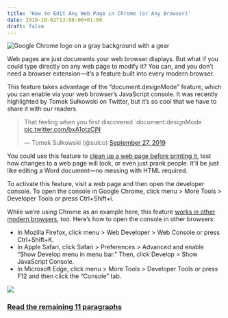 ```yaml
---
title: 'How to Edit Any Web Page in Chrome (or Any Browser)'
date: 2019-10-02T13:08:00+01:00
draft: false
---
```


![Google Chrome logo on a gray background with a gear](https://www.howtogeek.com/wp-content/uploads/2019/08/img_5d5b215d04389.png)

Web pages are just documents your web browser displays. But what if you could type directly on any web page to modify it? You can, and you don’t need a browser extension—it’s a feature built into every modern browser.

This feature takes advantage of the “document.designMode” feature, which you can enable via your web browser’s JavaScript console. It was recently highlighted by Tomek Sułkowski on Twitter, but it’s so cool that we have to share it with our readers.

> That feeling when you first discovered \`document.designMode\` [pic.twitter.com/bxA1otzCjN](https://t.co/bxA1otzCjN)
> 
> — Tomek Sułkowski (@sulco) [September 27, 2019](https://twitter.com/sulco/status/1177559150563344384?ref_src=twsrc%5Etfw)

You could use this feature to [clean up a web page before printing it](https://www.howtogeek.com/434134/how-to-print-web-pages-without-ads-and-other-clutter/), test how changes to a web page will look, or even just prank people. It’ll be just like editing a Word document—no messing with HTML required.

To activate this feature, visit a web page and then open the developer console. To open the console in Google Chrome, click menu > More Tools > Developer Tools or press Ctrl+Shift+i.

While we’re using Chrome as an example here, this feature [works in other modern browsers](https://developer.mozilla.org/en-US/docs/Web/API/Document/designMode#Browser_compatibility), too. Here’s how to open the console in other browsers:

*   In Mozilla Firefox, click menu > Web Developer > Web Console or press Ctrl+Shift+K.
*   In Apple Safari, click Safari > Preferences > Advanced and enable “Show Develop menu in menu bar.” Then, click Develop > Show JavaScript Console.
*   In Microsoft Edge, click menu > More Tools > Developer Tools or press F12 and then click the “Console” tab.

![](https://www.howtogeek.com/wp-content/uploads/2019/10/img_5d93cb8f0063c.png)

### [Read the remaining 11 paragraphs](https://www.howtogeek.com/442634/how-to-edit-any-web-page-right-in-chrome-or-any-browser/)
